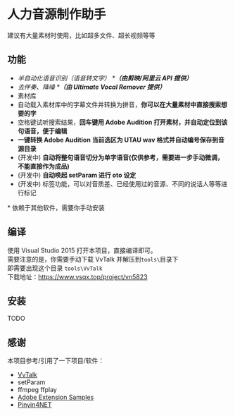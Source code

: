 # 人力音源制作助手

建议有大量素材时使用，比如超多文件、超长视频等等  

## 功能
* *半自动化语音识别（语音转文字） \***（由剪映/阿里云 API 提供）***
* *去伴奏、降噪 \***（由 Ultimate Vocal Remover 提供）***
* 素材库
* 自动载入素材库中的字幕文件并转换为拼音，**你可以在大量素材中直接搜索想要的字**
* 空格键试听搜索结果，**回车键用 Adobe Audition 打开素材，并自动定位到该句语音，便于编辑**
* **一键转换 Adobe Audition 当前选区为 UTAU wav 格式并自动编号保存到音源目录**
* (开发中) **自动将整句语音切分为单字语音(仅供参考，需要进一步手动微调，不能直接作为成品)**
* (开发中) **自动唤起 setParam 进行 oto 设定**
* (开发中) 标签功能，可以对音质差、已经使用过的音源、不同的说话人等等进行标记

\* 依赖于其他软件，需要你手动安装

## 编译
使用 Visual Studio 2015 打开本项目，直接编译即可。  
需要注意的是，你需要手动下载 VvTalk 并解压到`tools\`目录下  
即需要出现这个目录 `tools\VvTalk`  
下载地址：https://www.vsqx.top/project/vn5823   

## 安装
TODO

## 感谢
本项目参考/引用了一下项目/软件：  
* [VvTalk](https://github.com/GalaxieT/VvTalk)
* setParam
* ffmpeg ffplay
* [Adobe Extension Samples](https://github.com/Adobe-CEP/Samples)
* [Pinyin4NET](https://github.com/hyjiacan/Pinyin4NET)